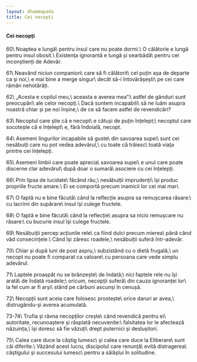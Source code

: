 ```yaml
---
layout: dhammapada
title: Cei necopți
---
```

#### Cei necopți

60\\
Noaptea e lungă\\
pentru insul care nu poate dormi.\\
O călătorie e lungă pentru insul obosit.\\
Existența ignorantă e lungă și searbădă\\
pentru cei inconștienți de Adevăr.

61\\
Neavând niciun companion\\
care să fi călătorit\\
cel puțin așa de departe ca și noi,\\
e mai bine a merge singur\\
decât să-i întovărășești\\
pe cei care rămân nehotărâți.

62\\
„Acesta e copilul meu,\\
aceasta e averea mea”:\\
astfel de gânduri sunt preocupări\\
ale celor necopți.\\
Dacă suntem incapabili\\
să ne luăm asupra noastră chiar și pe noi înșine,\\
de ce să facem astfel de revendicări?

63\\
Necoptul care știe că e necopt\\
e câtuși de puțin înțelept;\\
necoptul care socotește că e înțelept\\
e, fără îndoială, necopt.

64\\
Asemeni lingurilor incapabile să guste\\
din savoarea supei\\
sunt cei nesăbuiți care nu pot vedea adevărul,\\
cu toate că trăiesc\\
toată viața printre cei înțelepți.

65\\
Asemeni limbii care poate aprecia\\
savoarea supei\\
e unul care poate discerne clar adevărul\\
după doar o sumară\\
asociere cu cei înțelepți.

66\\
Prin lipsa de lucidate\\
făcând rău,\\
nesăbuiții imprudenți\\
își produc propriile fructe amare.\\
Ei se comportă precum inamicii lor cei mai mari.

67\\
O faptă nu e bine făcută\\
când la reflecție asupra sa remușcarea răsare:\\
cu lacrimi din supărare\\
insul își culege fructele.

68\\
O faptă e bine făcută\\
când la reflecție\\
asupra sa nicio remușcare nu răsare:\\
cu bucurie insul își culege fructele.

69\\
Nesăbuiții percep acțiunile rele\\
ca fiind dulci precum mierea\\
până când văd consecințele.\\
Când își zăresc roadele,\\
nesăbuiții suferă într-adevăr.

70\\
Chiar și după luni de post aspru,\\
subzistând cu o dietă frugală,\\
un necopt nu poate fi comparat ca valoare\\
cu persoana care vede simplu adevărul.

71\\
Laptele proaspăt nu se brânzește\\
de îndată;\\
nici faptele rele nu își arată\\
de îndată roadele;\\
oricum, necopții suferă\\
din cauza ignoranței lor\\
la fel cum ar fi arși\\
stând pe cărbuni ascunși în cenușă.

72\\
Necopții sunt aceia care folosesc prostește\\
orice daruri ar avea,\\
distrugându-și averea acumulată.

73-74\\
Trufia și râvna necopților crește\\
când revendică pentru ei\\
autoritate, recunoaștere și răsplată necuvenite:\\
falsitatea lor le afectează năzuința,\\
își doresc să fie văzuți\\
drept puternici și deslușitori.

75\\
Calea care duce la câștig lumesc\\
și calea care duce la Eliberare\\
sunt căi diferite.\\
Văzând acest lucru, discipolul care renunță\\
evită distragerea\\
câștigului și succesului lumesc\\
pentru a sălășlui în solitudine.
